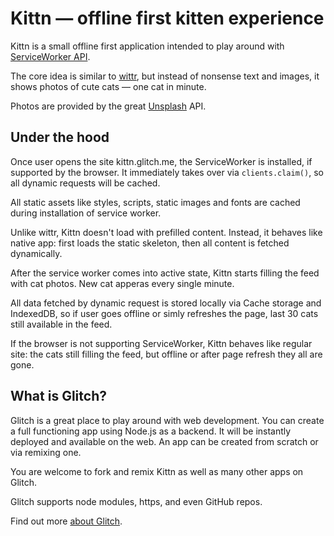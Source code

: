 Kittn — offline first kitten experience
=======================================

Kittn is a small offline first application intended to play around with [ServiceWorker API](https://developer.mozilla.org/en-US/docs/Web/API/Service_Worker_API).

The core idea is similar to [wittr](https://github.com/jakearchibald/wittr), but instead of nonsense text and images, it shows photos of cute cats — one cat in minute.

Photos are provided by the great [Unsplash](https://unsplash.com) API.

Under the hood
--------------

Once user opens the site kittn.glitch.me, the ServiceWorker is installed, if supported by the browser. It immediately takes over via `clients.claim()`, so all dynamic requests will be cached.

All static assets like styles, scripts, static images and fonts are cached during installation of service worker.

Unlike wittr, Kittn doesn't load with prefilled content. Instead, it behaves like native app: first loads the static skeleton, then all content is fetched dynamically.

After the service worker comes into active state, Kittn starts filling the feed with cat photos. New cat apperas every single minute. 

All data fetched by dynamic request is stored locally via Cache storage and IndexedDB, so if user goes offline or simly refreshes the page, last 30 cats still available in the feed.

If the browser is not supporting ServiceWorker, Kittn behaves like regular site: the cats still filling the feed, but offline or after page refresh they all are gone.

What is Glitch?
---------------

Glitch is a great place to play around with web development. You can create a full functioning app using Node.js as a backend. It will be instantly deployed and available on the web. An app can be created from scratch or via remixing one.

You are welcome to fork and remix Kittn as well as many other apps on Glitch.

Glitch supports node modules, https, and even GitHub repos.

Find out more [about Glitch](https://glitch.com/about).
